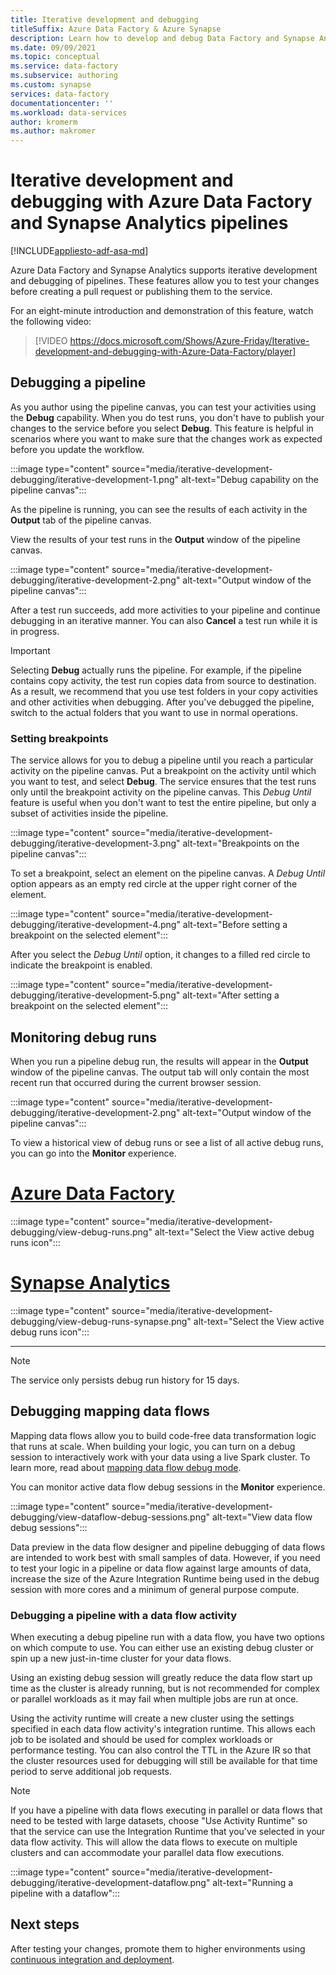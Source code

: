 ```yaml
---
title: Iterative development and debugging
titleSuffix: Azure Data Factory & Azure Synapse
description: Learn how to develop and debug Data Factory and Synapse Analytics pipelines iteratively with the service UI.
ms.date: 09/09/2021
ms.topic: conceptual
ms.service: data-factory
ms.subservice: authoring
ms.custom: synapse
services: data-factory
documentationcenter: ''
ms.workload: data-services
author: kromerm
ms.author: makromer
---
```


# Iterative development and debugging with Azure Data Factory and Synapse Analytics pipelines
[!INCLUDE[appliesto-adf-asa-md](includes/appliesto-adf-asa-md.md)]

Azure Data Factory and Synapse Analytics supports iterative development and debugging of pipelines. These features allow you to test your changes before creating a pull request or publishing them to the service. 

For an eight-minute introduction and demonstration of this feature, watch the following video:

> [!VIDEO https://docs.microsoft.com/Shows/Azure-Friday/Iterative-development-and-debugging-with-Azure-Data-Factory/player]

## Debugging a pipeline

As you author using the pipeline canvas, you can test your activities using the **Debug** capability. When you do test runs, you don't have to publish your changes to the service before you select **Debug**. This feature is helpful in scenarios where you want to make sure that the changes work as expected before you update the workflow.

:::image type="content" source="media/iterative-development-debugging/iterative-development-1.png" alt-text="Debug capability on the pipeline canvas":::

As the pipeline is running, you can see the results of each activity in the **Output** tab of the pipeline canvas.

View the results of your test runs in the **Output** window of the pipeline canvas.

:::image type="content" source="media/iterative-development-debugging/iterative-development-2.png" alt-text="Output window of the pipeline canvas":::

After a test run succeeds, add more activities to your pipeline and continue debugging in an iterative manner. You can also **Cancel** a test run while it is in progress.

> [!IMPORTANT]
> Selecting **Debug** actually runs the pipeline. For example, if the pipeline contains copy activity, the test run copies data from source to destination. As a result, we recommend that you use test folders in your copy activities and other activities when debugging. After you've debugged the pipeline, switch to the actual folders that you want to use in normal operations.

### Setting breakpoints

The service allows for you to debug a pipeline until you reach a particular activity on the pipeline canvas. Put a breakpoint on the activity until which you want to test, and select **Debug**. The service ensures that the test runs only until the breakpoint activity on the pipeline canvas. This *Debug Until* feature is useful when you don't want to test the entire pipeline, but only a subset of activities inside the pipeline.

:::image type="content" source="media/iterative-development-debugging/iterative-development-3.png" alt-text="Breakpoints on the pipeline canvas":::

To set a breakpoint, select an element on the pipeline canvas. A *Debug Until* option appears as an empty red circle at the upper right corner of the element.

:::image type="content" source="media/iterative-development-debugging/iterative-development-4.png" alt-text="Before setting a breakpoint on the selected element":::

After you select the *Debug Until* option, it changes to a filled red circle to indicate the breakpoint is enabled.

:::image type="content" source="media/iterative-development-debugging/iterative-development-5.png" alt-text="After setting a breakpoint on the selected element":::

## Monitoring debug runs

When you run a pipeline debug run, the results will appear in the **Output** window of the pipeline canvas. The output tab will only contain the most recent run that occurred during the current browser session. 

:::image type="content" source="media/iterative-development-debugging/iterative-development-2.png" alt-text="Output window of the pipeline canvas":::

To view a historical view of debug runs or see a list of all active debug runs, you can go into the **Monitor** experience. 

# [Azure Data Factory](#tab/data-factory)
:::image type="content" source="media/iterative-development-debugging/view-debug-runs.png" alt-text="Select the View active debug runs icon":::

# [Synapse Analytics](#tab/synapse-analytics)
:::image type="content" source="media/iterative-development-debugging/view-debug-runs-synapse.png" alt-text="Select the View active debug runs icon":::

---

> [!NOTE]
> The service only persists debug run history for 15 days. 

## Debugging mapping data flows

Mapping data flows allow you to build code-free data transformation logic that runs at scale. When building your logic, you can turn on a debug session to interactively work with your data using a live Spark cluster. To learn more, read about [mapping data flow debug mode](concepts-data-flow-debug-mode.md).

You can monitor active data flow debug sessions in the **Monitor** experience.

:::image type="content" source="media/iterative-development-debugging/view-dataflow-debug-sessions.png" alt-text="View data flow debug sessions":::

Data preview in the data flow designer and pipeline debugging of data flows are intended to work best with small samples of data. However, if you need to test your logic in a pipeline or data flow against large amounts of data, increase the size of the Azure Integration Runtime being used in the debug session with more cores and a minimum of general purpose compute.
 
### Debugging a pipeline with a data flow activity

When executing a debug pipeline run with a data flow, you have two options on which compute to use. You can either use an existing debug cluster or spin up a new just-in-time cluster for your data flows.

Using an existing debug session will greatly reduce the data flow start up time as the cluster is already running, but is not recommended for complex or parallel workloads as it may fail when multiple jobs are run at once.

Using the activity runtime will create a new cluster using the settings specified in each data flow activity's integration runtime. This allows each job to be isolated and should be used for complex workloads or performance testing. You can also control the TTL in the Azure IR so that the cluster resources used for debugging will still be available for that time period to serve additional job requests.

> [!NOTE]
> If you have a pipeline with data flows executing in parallel or data flows that need to be tested with large datasets, choose "Use Activity Runtime" so that the service can use the Integration Runtime that you've selected in your data flow activity. This will allow the data flows to execute on multiple clusters and can accommodate your parallel data flow executions.

:::image type="content" source="media/iterative-development-debugging/iterative-development-dataflow.png" alt-text="Running a pipeline with a dataflow":::

## Next steps

After testing your changes, promote them to higher environments using [continuous integration and deployment](continuous-integration-delivery.md).
